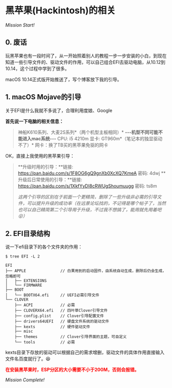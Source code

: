 # 黑苹果(Hackintosh)的相关

*Mission Start!*

## 0. 废话

玩黑苹果也有一段时间了，从一开始照着别人的教程一步一步安装的小白，到现在知道一些引导文件的、驱动文件的作用，可以自己组合EFI去驱动电脑，从10.12到10.14，这个过程中学到了很多。    

macOS 10.14正式版开始推送了，写个博客放下我的引导。

## 1. macOS Mojave的引导

关于EFI是什么我就不多说了，合理利用度娘、Google    

**首先说一下电脑的相关信息：**    
> 神船K610系列、大麦2S系列*（两个机型主板相同）* **---机型不同可能不能进入mac系统---**
> CPU: i5 4210m
> 显卡: GT960m*（笔记本的独显驱动不了）*
> 网卡：换了TB买的黑苹果免驱的网卡

OK，直接上我使用的黑苹果引导：
> **升级时用的引导：**链接: https://pan.baidu.com/s/1F8OG6gQ9gnXb0XcXQ7KmeA 密码: 4dwj
> **升级后日常使用的引导：**链接: https://pan.baidu.com/s/1XkfYyDI8cRWUgShoumuugg 密码: ts8m
> 
> *这两个引导的区别在于前面一个更精简，删除了一些升级非必需的引导文件，可以提升升级的成功率（在远景论坛找的，不记得是哪个帖子了，当然也可以自己精简第二个引导用于升级，不过我不想搞了，能用就先用着吧😝）*

## 2. EFI目录结构

说一下efi目录下的各个文件夹的作用：

```shell
$ tree EFI -L 2

EFI
├── APPLE               // 白果用到的启动固件，由系统自动生成，删除后仍会生成，忽略即可
│   ├── EXTENSIONS
│   └── FIRMWARE
├── BOOT                
│   └── BOOTX64.efi     // UEFI必需引导文件
└── CLOVER
    ├── ACPI            // 必需
    ├── CLOVERX64.efi   // 四叶草Clover引导文件
    ├── config.plist    // Clover引导配置文件
    ├── drivers64UEFI   // 硬盘文件系统的驱动文件
    ├── kexts           // 硬件驱动文件
    ├── misc            
    ├── themes          // Clover引导界面的主题，可自定义
    └── tools           // 必需
```

kexts目录下存放的驱动可以根据自己的需求增删，驱动文件的具体作用直接输入文件名百度就行了。😆

<span style="color:red;">**在安装黑苹果时，ESP分区的大小需要不小于200M，否则会报错。**</span>

*Mission Complete!*



